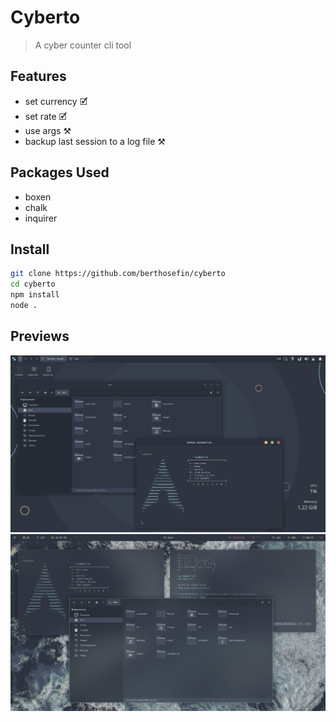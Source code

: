 # Cyberto

> A cyber counter cli tool

## Features

- set currency 🗹
- set rate 🗹
- use args ⚒
- backup last session to a log file ⚒

## Packages Used

- boxen
- chalk
- inquirer

## Install

```bash
git clone https://github.com/berthosefin/cyberto
cd cyberto
npm install
node .
```

## Previews

![xfce](https://raw.githubusercontent.com/berthosefin/dotfiles/main/Previews/xfce.png)
![i3wm](https://raw.githubusercontent.com/berthosefin/dotfiles/main/Previews/i3wm.png)
